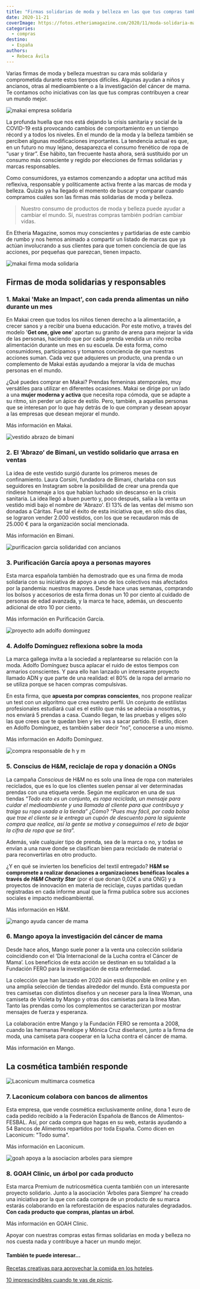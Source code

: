 ```yaml
---
title: "Firmas solidarias de moda y belleza en las que tus compras también suman"
date: 2020-11-21
coverImage: https://fotos.etheriamagazine.com/2020/11/moda-solidaria-makai.jpg
categories: 
  - compras
destino: 
  - España
authors: 
  - Rebeca Ávila
---
```


Varias firmas de moda y belleza muestran su cara más solidaria y comprometida durante 
estos tiempos difíciles. Algunas ayudan a niños y ancianos, otras al medioambiente o a 
la investigación del cáncer de mama. Te contamos ocho iniciativas con las que tus 
compras contribuyen a crear un mundo mejor. 

![makai empresa solidaria](https://fotos.etheriamagazine.com/2020/11/moda-solidaria-makai.jpg "© Makai, compras de moda solidarias.")

La profunda huella que nos está dejando la crisis sanitaria y social de la COVID-19 está 
provocando cambios de comportamiento en un tiempo récord y a todos los niveles. En el 
mundo de la moda y la belleza también se perciben algunas modificaciones importantes. La 
tendencia actual es que, en un futuro no muy lejano, desaparezca el consumo frenético de 
ropa de “usar y tirar”. Ese hábito, tan frecuente hasta ahora, será sustituido por un 
consumo más consciente y regido por elecciones de firmas solidarias y marcas 
responsables. 

Como consumidores, ya estamos comenzando a adoptar una actitud más reflexiva, 
responsable y políticamente activa frente a las marcas de moda y belleza. Quizás ya ha 
llegado el momento de buscar y comparar cuando compramos cuáles son las firmas más 
solidarias de moda y belleza. 

> Nuestro consumo de productos de moda y belleza puede ayudar a cambiar el mundo. Sí, 
> nuestras compras también podrían cambiar vidas. 

En Etheria Magazine, somos muy conscientes y partidarias de este cambio de rumbo y nos 
hemos animado a compartir un listado de marcas que ya actúan involucrando a sus clientes 
para que tomen conciencia de que las acciones, por pequeñas que parezcan, tienen 
impacto. 

![makai firma moda solidaria](https://fotos.etheriamagazine.com/2020/11/makai-compras-solidarias.jpg "En © Makai, con cada prenda que compras alimentas un niño durante un mes.")

## Firmas de moda solidarias y responsables

### 1\. Makai 'Make an Impact', con cada prenda alimentas un niño durante un mes

En Makai creen que todos los niños tienen derecho a la alimentación, a crecer sanos y a 
recibir una buena educación. Por este motivo, a través del modelo '**Get one, give 
one**' aportan su granito de arena para mejorar la vida de las personas, haciendo que 
por cada prenda vendida un niño reciba alimentación durante un mes en su escuela. De 
esta forma, como consumidores, participamos y tomamos conciencia de que nuestras 
acciones suman. Cada vez que adquieres un producto, una prenda o un complemento de Makai 
estás ayudando a mejorar la vida de muchas personas en el mundo. 

¿Qué puedes comprar en Makai? Prendas femeninas atemporales, muy versátiles para 
utilizar en diferentes ocasiones. Makai se dirige por un lado a una **mujer moderna y 
activa** que necesita ropa cómoda, que se adapte a su ritmo, sin perder un ápice de 
estilo. Pero, también, a aquellas personas que se interesan por lo que hay detrás de lo 
que compran y desean apoyar a las empresas que desean mejorar el mundo. 

Más información en Makai. 

![vestido abrazo de bimani](https://fotos.etheriamagazine.com/2020/11/vestido-abrazo-bimani.jpg "Vestido 'Abrazo' de © Bimani.")

### 2\. El ‘Abrazo’ de Bimani, un vestido solidario que arrasa en ventas

La idea de este vestido surgió durante los primeros meses de confinamiento. Laura 
Corsini, fundadora de Bimani, charlaba con sus seguidores en Instagram sobre la 
posibilidad de crear una prenda que rindiese homenaje a los que habían luchado sin 
descanso en la crisis sanitaria. La idea llegó a buen puerto y, poco después, salía a la 
venta un vestido midi bajo el nombre de 'Abrazo'. El 13% de las ventas del mismo son 
donadas a Cáritas. Fue tal el éxito de esta iniciativa que, en sólo dos días, se 
lograron vender 2.000 vestidos, con los que se recaudaron más de 25.000 € para la 
organización social mencionada. 

Más información en Bimani. 

![purificacion garcia solidaridad con ancianos](https://fotos.etheriamagazine.com/2020/11/purificacion-garcia-solidaridad-ancianos.jpg "© Purificación García apoya a los mayores.")

### 3\. Purificación García apoya a personas mayores

Esta marca española también ha demostrado que es una firma de moda solidaria con su 
iniciativa de apoyo a uno de los colectivos más afectados por la pandemia: nuestros 
mayores. Desde hace unas semanas, comprando los bolsos y accesorios de esta firma donas 
un 10 por ciento al cuidado de personas de edad avanzada, y la marca te hace, además, un 
descuento adicional de otro 10 por ciento. 

Más información en Purificación García. 

![proyecto adn adolfo dominguez](https://fotos.etheriamagazine.com/2020/11/adolfo-dominguez-adn.jpg "Proyecto ADN de © Adolfo Domínguez.")

### 4\. Adolfo Domínguez reflexiona sobre la moda

La marca gallega invita a la sociedad a replantearse su relación con la moda. Adolfo 
Domínguez busca aplacar el ruido de estos tiempos con armarios conscientes. Y para ello 
han lanzado un interesante proyecto llamado ADN y que parte de una realidad: el 80% de 
la ropa del armario no se utiliza porque se hacen compras compulsivas. 

En esta firma, que **apuesta por compras conscientes**, nos propone realizar un test con 
un algoritmo que crea nuestro perfil. Un conjunto de estilistas profesionales estudiará 
cual es el estilo que más se adecúa a nosotras, y nos enviará 5 prendas a casa. Cuando 
llegan, te las pruebas y eliges sólo las que crees que te quedan bien y les vas a sacar 
partido. El estilo, dicen en Adolfo Domínguez, es también saber decir “no”, conocerse a 
uno mismo. 

Más información en Adolfo Domínguez. 

![compra responsable de h y m](https://fotos.etheriamagazine.com/2020/11/h-y-m-conscious.jpg "Iniciativa Conscious de © H&M.")

### 5\. Conscius de H&M, reciclaje de ropa y donación a ONGs

La campaña _Conscious_ de H&M no es solo una línea de ropa con materiales reciclados, 
que es lo que los clientes suelen pensar al ver determinadas prendas con una etiqueta 
verde. Según me explicaron en una de sus tiendas “_Todo esto es un conjunto, es ropa 
reciclada, un mensaje para cuidar el medioambiente y una llamada al cliente para que 
contribuya y traiga su ropa usada a la tienda”_ ¿Cómo? “_Pues muy fácil, por cada bolsa 
que trae el cliente se le entrega un cupón de descuento para la siguiente compra que 
realice, así la gente se motiva y conseguimos el reto de bajar la cifra de ropa que se 
tira_”. 

Además, vale cualquier tipo de prenda, sea de la marca o no, y todas se envían a una 
nave donde se clasifican bien para reciclado de material o para reconvertirlas en otro 
producto. 

¿Y en qué se invierten los beneficios del textil entregado? **H&M se compromete a 
realizar donaciones a organizaciones benéficas locales a través de _H&M Charity Star_** 
(por el que donan 0,02€ a una ONG) y a proyectos de innovación en materia de reciclaje, 
cuyas partidas quedan registradas en cada informe anual que la firma publica sobre sus 
acciones sociales e impacto medioambiental. 

Más información en H&M. 

![mango ayuda cancer de mama](https://fotos.etheriamagazine.com/2020/11/mango-cancer-mama.jpg "Colección solidaria de © Mango.")

### 6\. Mango apoya la investigación del cáncer de mama

Desde hace años, Mango suele poner a la venta una colección solidaria coincidiendo con 
el ‘Día Internacional de la Lucha contra el Cáncer de Mama’. Los beneficios de esta 
acción se destinan en su totalidad a la Fundación FERO para la investigación de esta 
enfermedad. 

La colección que han lanzado en 2020 aún está disponible en _online_ y en una amplia 
selección de tiendas alrededor del mundo. Está compuesta por tres camisetas con 
distintos diseños y un neceser para la línea Woman, una camiseta de Violeta by Mango y 
otras dos camisetas para la línea Man. Tanto las prendas como los complementos se 
caracterizan por mostrar mensajes de fuerza y esperanza. 

La colaboración entre Mango y la Fundación FERO se remonta a 2008, cuando las hermanas 
Penélope y Mónica Cruz diseñaron, junto a la firma de moda, una camiseta para cooperar 
en la lucha contra el cáncer de mama. 

Más información en Mango. 

## La cosmética también responde

![Laconicum multimarca cosmetica](https://fotos.etheriamagazine.com/2020/11/Tonico-Perricone-skin-shine-Laconicum.jpg "Laconicum también apoya causas solidarias. © Rébeca Ávila")

### 7\. Laconicum colabora con bancos de alimentos

Esta empresa, que vende cosmética exclusivamente _online_, dona 1 euro de cada pedido 
recibido a la Federación Española de Bancos de Alimentos-FESBAL. Así, por cada compra 
que hagas en su web, estarás ayudando a 54 Bancos de Alimentos repartidos por toda 
España. Como dicen en Laconicum: "Todo suma". 

Más información en Laconicum. 

![goah apoya a la asociacion arboles para siempre](https://fotos.etheriamagazine.com/2020/11/goah-arboles-para-siempre.jpg "© 'Árboles para siempre' es la organización que GOAH Clinic apoya.")

### 8\. GOAH Clinic, un árbol por cada producto

Esta marca Premium de nutricosmética cuenta también con un interesante proyecto 
solidario. Junto a la asociación 'Árboles para Siempre’ ha creado una iniciativa por la 
que con cada compra de un producto de su marca estarás colaborando en la reforestación 
de espacios naturales degradados. **Con cada producto que compras, plantas un árbol.** 

Más información en GOAH Clinic. 

Apoyar con nuestras compras estas firmas solidarias en moda y belleza no nos cuesta nada 
y contribuye a hacer un mundo mejor. 

#### También te puede interesar...

[Recetas creativas para aprovechar la comida en los 
hoteles](https://etheriamagazine.com/2020/11/02/recetas-para-aprovechar-restos-comida/). 

[10 imprescindibles cuando te vas de 
pícnic](https://etheriamagazine.com/2020/09/03/que-llevar-picnic-en-el-campo/).
